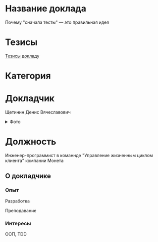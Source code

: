 # Название доклада 

Почему "сначала тесты" — это правильная идея


# Тезисы

[Тезисы докладу](abstract.md)

# Категория


# Докладчик
 Щетинин Денис Вячеславович
<details>
  <summary>Фото</summary>
  ![](Face-BW-small.jpg)
</details>

# Должность 

Инженер-программист в команнде "Управление жизненным циклом клиента" компании Монета

## О докладчике

### Опыт 

Разработка 

Преподавание

### Интересы

ООП, TDD














